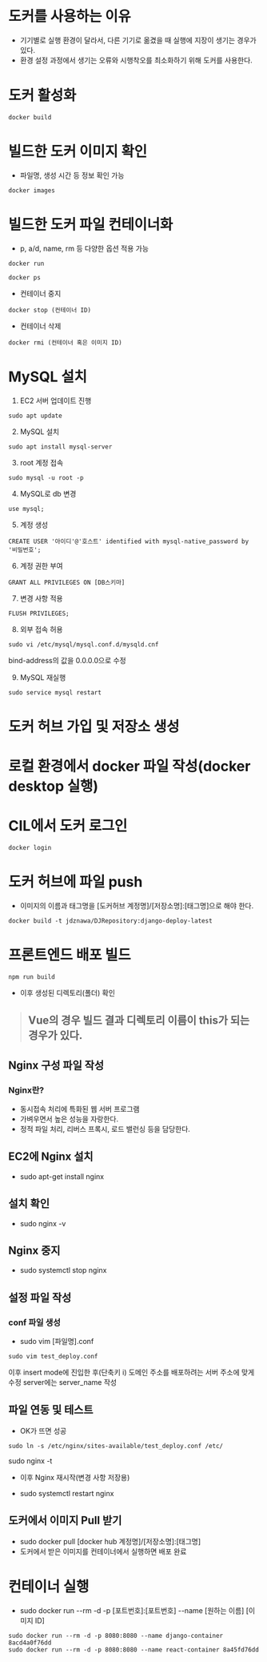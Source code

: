 # 도커를 사용하는 이유

- 기기별로 실행 환경이 달라서, 다른 기기로 옮겼을 때 실행에 지장이 생기는 경우가 있다.
- 환경 설정 과정에서 생기는 오류와 시행착오를 최소화하기 위해 도커를 사용한다.

# 도커 활성화

```
docker build
```

# 빌드한 도커 이미지 확인

- 파일명, 생성 시간 등 정보 확인 가능

```
docker images
```

# 빌드한 도커 파일 컨테이너화

- p, a/d, name, rm 등 다양한 옵션 적용 가능

```
docker run
```

```
docker ps
```

- 컨테이너 중지

```
docker stop (컨테이너 ID)
```

- 컨테이너 삭제

```
docker rmi (컨테이너 혹은 이미지 ID)
```

# MySQL 설치

1. EC2 서버 업데이트 진행

```
sudo apt update
```

2. MySQL 설치

```
sudo apt install mysql-server
```

3. root 계정 접속

```
sudo mysql -u root -p
```

4. MySQL로 db 변경

```
use mysql;
```

5. 계정 생성

```
CREATE USER '아이디'@'호스트' identified with mysql-native_password by '비밀번호';
```

6. 계정 권한 부여

```
GRANT ALL PRIVILEGES ON [DB스키마]
```

7. 변경 사항 적용

```
FLUSH PRIVILEGES;
```

8. 외부 접속 허용

```
sudo vi /etc/mysql/mysql.conf.d/mysqld.cnf
```

bind-address의 값을 0.0.0.0으로 수정

9. MySQL 재실행

```
sudo service mysql restart
```

# 도커 허브 가입 및 저장소 생성

# 로컬 환경에서 docker 파일 작성(docker desktop 실행)

# CIL에서 도커 로그인

```
docker login
```

# 도커 허브에 파일 push

- 이미지의 이름과 태그명을 [도커허브 계정명]/[저장소명]:[태그명]으로 해야 한다.

```
docker build -t jdznawa/DJRepository:django-deploy-latest
```

# 프론트엔드 배포 빌드

```
npm run build
```

- 이후 생성된 디렉토리(폴더) 확인

> ## Vue의 경우 빌드 결과 디렉토리 이름이 this가 되는 경우가 있다.

## Nginx 구성 파일 작성

### Nginx란?

- 동시접속 처리에 특화된 웹 서버 프로그램
- 가벼우면서 높은 성능을 자랑한다.
- 정적 파일 처리, 리버스 프록시, 로드 밸런싱 등을 담당한다.

## EC2에 Nginx 설치

- sudo apt-get install nginx

## 설치 확인

- sudo nginx -v

## Nginx 중지

- sudo systemctl stop nginx

## 설정 파일 작성

### conf 파일 생성

- sudo vim [파일명].conf

```
sudo vim test_deploy.conf
```

이후 insert mode에 진입한 후(단축키 i) 도메인 주소를 배포하려는 서버 주소에 맞게 수정
server에는 server_name 작성

## 파일 연동 및 테스트

- OK가 뜨면 성공

```
sudo ln -s /etc/nginx/sites-available/test_deploy.conf /etc/
```

sudo nginx -t

- 이후 Nginx 재시작(변경 사항 저장용)

- sudo systemctl restart nginx

## 도커에서 이미지 Pull 받기

- sudo docker pull [docker hub 계정명]/[저장소명]:[태그명]
- 도커에서 받은 이미지를 컨테이너에서 실행하면 배포 완료

# 컨테이너 실행

- sudo docker run --rm -d -p [포트번호]:[포트번호] --name [원하는 이름] [이미지 ID]

```
sudo docker run --rm -d -p 8080:8080 --name django-container 8acd4a0f76dd
sudo docker run --rm -d -p 8080:8080 --name react-container 8a45fd76dd

```

